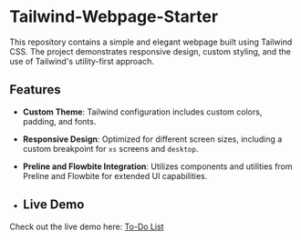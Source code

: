 # Tailwind-Webpage-Starter

This repository contains a simple and elegant webpage built using Tailwind CSS. The project demonstrates responsive design, custom styling, and the use of Tailwind's utility-first approach.

## Features

- **Custom Theme**: Tailwind configuration includes custom colors, padding, and fonts.
- **Responsive Design**: Optimized for different screen sizes, including a custom breakpoint for `xs` screens and `desktop`.
- **Preline and Flowbite Integration**: Utilizes components and utilities from Preline and Flowbite for extended UI capabilities.

- ## Live Demo
Check out the live demo here: [To-Do List](https://3mmarsara.github.io/To-do-List/)

